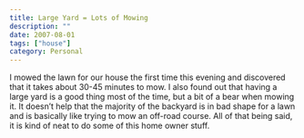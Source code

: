 ```yaml
---
title: Large Yard = Lots of Mowing
description: ""
date: 2007-08-01
tags: ["house"]
category: Personal
---
```



I mowed the lawn for our house the first time this evening and discovered that it takes about 30-45 minutes to mow.  I also found out that having a large yard is a good thing most of the time, but a bit of a bear when mowing it.  It doesn’t help that the majority of the backyard is in bad shape for a lawn and is basically like trying to mow an off-road course.  All of that being said, it is kind of neat to do some of this home owner stuff.
